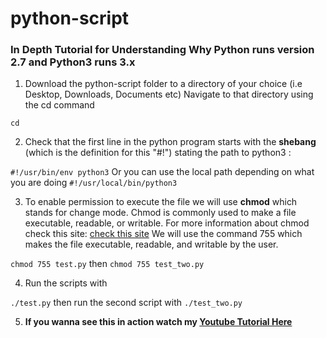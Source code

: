 # python-script

###  In Depth Tutorial for Understanding Why Python runs version 2.7 and Python3 runs 3.x




1. Download the python-script folder to a directory of your choice (i.e Desktop, Downloads, Documents etc)
   Navigate to that directory using the cd command

```cd```

2. Check that the first line in the python program starts with the **shebang** (which is the definition for this "#!") stating the path to python3 : 

```#!/usr/bin/env python3```  Or you can use the local path depending on what you are doing  ```#!/usr/local/bin/python3```



3. To enable permission to execute the file we will use **chmod** which stands for change mode.
    Chmod is commonly used to make a file executable, readable, or writable.
    For more information about chmod check this site: [check this site](https://www.computerhope.com/unix/uchmod.htm)
    We will use the command 755  which makes the file  executable, readable, and writable by the user.

```chmod 755 test.py``` then ```chmod 755 test_two.py```

4. Run the scripts with

```./test.py```   then run the second script with ```./test_two.py```  

5. **If you wanna see this in action watch my [Youtube Tutorial Here](https://www.youtube.com/watch?v=Qm-vR3EShKo)**

